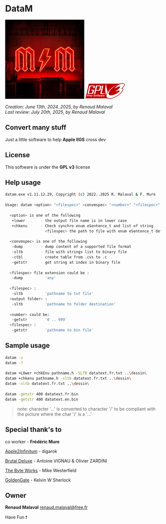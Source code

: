 
# **DataM**

![Alt text](./MM_PowerUp_256x256.png "DataM")    ![Alt text](./gplv3-127x51.png "license") 

_Creation: June 13th, 2024..2025, by Renaud Malaval_  
_Last review: July 20th, 2025, by Renaud Malaval_

## Convert many stuff

Just a little software to help **Apple IIGS** cross dev

## License

This software is under the **GPL v3** license

## Help usage

```bash
datam.exe v1.11.12.29, Copyright (c) 2022..2025 R. Malaval & F. Mure

Usage: datam <option> "<filespec>" <convmspec> "<number>" "<filespec>" "<output folder>"

  <option> is one of the following
   +lower       - the output file name is in lower case
   +chkenu      - Check synchro enum eSentence_t and list of string
                  <filespec> the path to file with enum eSentence_t definition

  <convmspec> is one of the following
   -dump        - dump content of a supported file format
   -sltb        - file with strings list to binary file
   -ctbl        - create table from .cvs to .c
   -getstr      - get string at index in binary file

  <filespec> file extension could be :
   -dump          'any'

  <filespec> :
   -sltb          'pathname to txt file'
  <output folder> :
   -sltb          'pathname to folder destination'

  <number> could be:
   -getstr        '0 .. 999'
  <filespec> :
   -getstr        'pathname to bin file'
```

## Sample usage

```bash
datam -v
datam -?

datam +LOwer +chkEnu pathname.h -SLTB datatext.fr.txt ..\dessin\
datam +chkenu pathname.h -sltb datatext.fr.txt ..\dessin\
datam -sltb datatext.fr.txt ..\dessin\

datam -getstr 400 datatext.fr.bin
datam -getstr 400 datatext.en.bin
```

>note:
>character '…' is converted to character '/' to be compliant with the picture where the char '/' is a '…'

## Special thank's to

co worker - **Frédéric Mure**

[Apple2Infinitum](https://app.slack.com/) - digarok

[Brutal Deluxe](https://www.brutaldeluxe.fr/) - Antoine VIGNAU & Olivier ZARDINI

[The Byte Works](https://www.byteworks.us/Products.html) - Mike Westerfield

[GoldenGate](https://goldengate.gitlab.io/) - Kelvin W Sherlock

## Owner

**Renaud Malaval** renaud.malaval@free.fr

Have Fun :exclamation:
